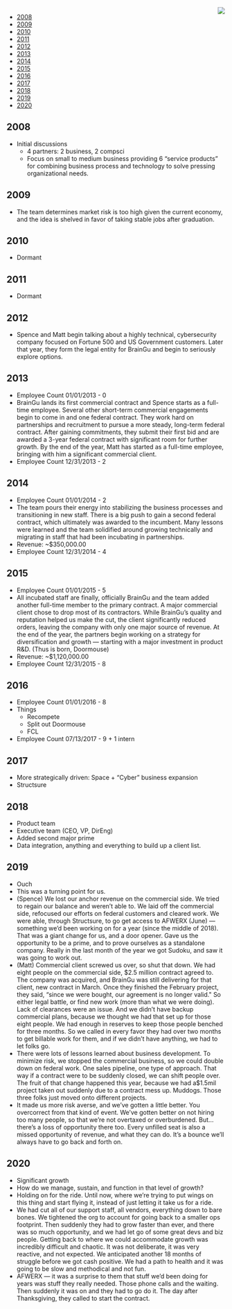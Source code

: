 <img align="right" src="https://github.com/braingu/tadpole/blob/master/images/TLP/TLPAmber.png">

- [2008](#2008)
- [2009](#2009)
- [2010](#2010)
- [2011](#2011)
- [2012](#2012)
- [2013](#2013)
- [2014](#2014)
- [2015](#2015)
- [2016](#2016)
- [2017](#2017)
- [2018](#2018)
- [2019](#2019)
- [2020](#2020)

## 2008

*   Initial discussions
    *   4 partners: 2 business, 2 compsci
    *   Focus on small to medium business providing 6 “service products” for combining business process and technology to solve pressing organizational needs.


## 2009

*   The team determines market risk is too high given the current economy, and the idea is shelved in favor of taking stable jobs after graduation.


## 2010

*   Dormant


## 2011

*   Dormant


## 2012

*   Spence and Matt begin talking about a highly technical, cybersecurity company focused on Fortune 500 and US Government customers. Later that year, they form the legal entity for BrainGu and begin to seriously explore options.


## 2013

*   Employee Count 01/01/2013 - 0
*   BrainGu lands its first commercial contract and Spence starts as a full-time employee. Several other short-term commercial engagements begin to come in and one federal contract. They work hard on partnerships and recruitment to pursue a more steady, long-term federal contract. After gaining commitments, they submit their first bid and are awarded a 3-year federal contract with significant room for further growth. By the end of the year, Matt has started as a full-time employee, bringing with him a significant commercial client.
*   Employee Count 12/31/2013 - 2


## 2014

*   Employee Count 01/01/2014 - 2
*   The team pours their energy into stabilizing the business processes and transitioning in new staff. There is a big push to gain a second federal contract, which ultimately was awarded to the incumbent. Many lessons were learned and the team solidified around growing technically and migrating in staff that had been incubating in partnerships.
*   Revenue: ~$350,000.00
*   Employee Count 12/31/2014 - 4


## 2015

*   Employee Count 01/01/2015 - 5
*   All incubated staff are finally, officially BrainGu and the team added another full-time member to the primary contract. A major commercial client chose to drop most of its contractors. While BrainGu’s quality and reputation helped us make the cut, the client significantly reduced orders, leaving the company with only one major source of revenue. At the end of the year, the partners begin working on a strategy for diversification and growth — starting with a major investment in product R&D. (Thus is born, Doormouse)
*   Revenue: ~$1,120,000.00
*   Employee Count 12/31/2015 - 8


## 2016

*   Employee Count 01/01/2016 - 8
*   Things
    *   Recompete
    *   Split out Doormouse
    *   FCL
*   Employee Count 07/13/2017 - 9 + 1 intern


## 2017

*   More strategically driven: Space + “Cyber” business expansion
*   Structsure


## 2018

*   Product team
*   Executive team (CEO, VP, DirEng)
*   Added second major prime
*   Data integration, anything and everything to build up a client list.


## 2019

*   Ouch
*   This was a turning point for us.
*   (Spence) We lost our anchor revenue on the commercial side. We tried to regain our balance and weren’t able to. We laid off the commercial side, refocused our efforts on federal customers and cleared work. We were able, through Structsure, to go get access to AFWERX (June) — something we’d been working on for a year (since the middle of 2018). That was a giant change for us, and a door opener. Gave us the opportunity to be a prime, and to prove ourselves as a standalone company. Really in the last month of the year we got Sudoku, and saw it was going to work out.
*  (Matt) Commercial client screwed us over, so shut that down. We had eight people on the commercial side, $2.5 million contract agreed to. The company was acquired, and BrainGu was still delivering for that client, new contract in March. Once they finished the February project, they said, “since we were bought, our agreement is no longer valid." So either legal battle, or find new work (more than what we were doing). Lack of clearances were an issue. And we didn’t have backup commercial plans, because we thought we had that set up for those eight people. We had enough in reserves to keep those people benched for three months. So we called in every favor they had over two months to get billable work for them, and if we didn’t have anything, we had to let folks go.
*   There were lots of lessons learned about business development. To minimize risk, we stopped the commercial business, so we could double down on federal work. One sales pipeline, one type of approach. That way if a contract were to be suddenly closed, we can shift people over. The fruit of that change happened this year, because we had a$1.5mil project taken out suddenly due to a contract mess up. Muddogs. Those three folks just moved onto different projects.
*    It made us more risk averse, and we’ve gotten a little better. You overcorrect from that kind of event. We’ve gotten better on not hiring too many people, so that we’re not overtaxed or overburdened. But… there’s a loss of opportunity there too. Every unfilled seat is also a missed opportunity of revenue, and what they can do. It’s a bounce we’ll always have to go back and forth on.



## 2020

*   Significant growth
*   How do we manage, sustain, and function in that level of growth?
*   Holding on for the ride. Until now, where we’re trying to put wings on this thing and start flying it, instead of just letting it take us for a ride.
*   We had cut all of our support staff, all vendors, everything down to bare bones. We tightened the org to account for going back to a smaller ops footprint. Then suddenly they had to grow faster than ever, and there was so much opportunity, and we had let go of some great devs and biz people. Getting back to where we could accommodate growth was incredibly difficult and chaotic. It was not deliberate, it was very reactive, and not expected. We anticipated another 18 months of struggle before we got cash positive. We had a path to health and it was going to be slow and methodical and not fun.
*   AFWERX —  it was a surprise to them that stuff we’d been doing for years was stuff they really needed. Those phone calls and the waiting. Then suddenly it was on and they had to go do it.  The day after Thanksgiving, they called to start the contract.
